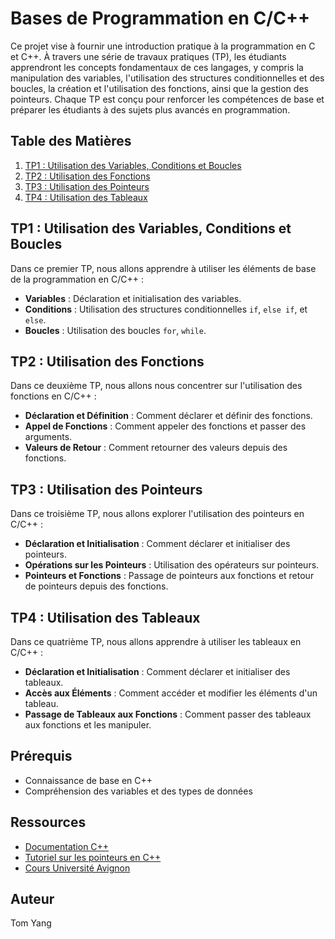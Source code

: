 # Bases de Programmation en C/C++
Ce projet vise à fournir une introduction pratique à la programmation en C et C++. À travers une série de travaux pratiques (TP), les étudiants apprendront les concepts fondamentaux de ces langages, y compris la manipulation des variables, l'utilisation des structures conditionnelles et des boucles, la création et l'utilisation des fonctions, ainsi que la gestion des pointeurs. Chaque TP est conçu pour renforcer les compétences de base et préparer les étudiants à des sujets plus avancés en programmation.

## Table des Matières
1. [TP1 : Utilisation des Variables, Conditions et Boucles](#tp1--utilisation-des-variables-conditions-et-boucles)
2. [TP2 : Utilisation des Fonctions](#tp2--utilisation-des-fonctions)
3. [TP3 : Utilisation des Pointeurs](#tp3--utilisation-des-pointeurs)
4. [TP4 : Utilisation des Tableaux](#tp4--utilisation-des-tableaux)

## TP1 : Utilisation des Variables, Conditions et Boucles
Dans ce premier TP, nous allons apprendre à utiliser les éléments de base de la programmation en C/C++ :
- **Variables** : Déclaration et initialisation des variables.
- **Conditions** : Utilisation des structures conditionnelles `if`, `else if`, et `else`.
- **Boucles** : Utilisation des boucles `for`, `while`.

## TP2 : Utilisation des Fonctions
Dans ce deuxième TP, nous allons nous concentrer sur l'utilisation des fonctions en C/C++ :
- **Déclaration et Définition** : Comment déclarer et définir des fonctions.
- **Appel de Fonctions** : Comment appeler des fonctions et passer des arguments.
- **Valeurs de Retour** : Comment retourner des valeurs depuis des fonctions.

## TP3 : Utilisation des Pointeurs
Dans ce troisième TP, nous allons explorer l'utilisation des pointeurs en C/C++ :
- **Déclaration et Initialisation** : Comment déclarer et initialiser des pointeurs.
- **Opérations sur les Pointeurs** : Utilisation des opérateurs sur pointeurs.
- **Pointeurs et Fonctions** : Passage de pointeurs aux fonctions et retour de pointeurs depuis des fonctions.

## TP4 : Utilisation des Tableaux
Dans ce quatrième TP, nous allons apprendre à utiliser les tableaux en C/C++ :
- **Déclaration et Initialisation** : Comment déclarer et initialiser des tableaux.
- **Accès aux Éléments** : Comment accéder et modifier les éléments d'un tableau.
- **Passage de Tableaux aux Fonctions** : Comment passer des tableaux aux fonctions et les manipuler.

## Prérequis

- Connaissance de base en C++
- Compréhension des variables et des types de données

## Ressources

- [Documentation C++](https://en.cppreference.com/w/)
- [Tutoriel sur les pointeurs en C++](https://www.learncpp.com/cpp-tutorial/610-pointers/)
- [Cours Université Avignon](https://e-uapv2024.univ-avignon.fr/)

## Auteur

Tom Yang